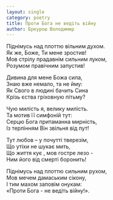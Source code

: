 ```yaml
---
layout: single
category: poetry
title: Проти Бога не ведіть війну
author: Бреурош Володимир
---
```


Піднімусь над плоттю вільним духом.   
Як же, Боже, Ти мене зростив!   
Мов стрілу прадавнім сильним луком,   
Розумом правічним запустив!   

Дивина для мене Божа сила,   
Знаю вже немало, та не йму:   
Як Свого в людині бачить Сина   
Крізь єства гріховную пітьму?   

Чую милість я, велику милість.   
Та мотив її симфоній тут:   
Серцю Бога притаманна мирність,   
Із терпінням Він звільня від пут!   

Тут любов – у почутті тверезім,   
Що утіхи не шукає мить,   
Що життя кує , мов гостре лезо -   
Ним його від смерті боронить!   

Піднімусь над плоттю сильним рухом,   
Мов мечем дамаським сікону,   
І тим махом заповім онукам:   
«Проти Бога - не ведіть війну!».   
